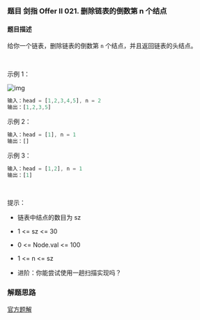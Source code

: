 ### 题目 剑指 Offer II 021. 删除链表的倒数第 n 个结点
#### 题目描述
给你一个链表，删除链表的倒数第 `n` 个结点，并且返回链表的头结点。

 

示例 1：

![img](19-1.jpeg)

```js
输入：head = [1,2,3,4,5], n = 2
输出：[1,2,3,5]
```
示例 2：

```js
输入：head = [1], n = 1
输出：[]
```
示例 3：

```js
输入：head = [1,2], n = 1
输出：[1]
```
 

提示：

- 链表中结点的数目为 sz
- 1 <= sz <= 30
- 0 <= Node.val <= 100
- 1 <= n <= sz
 

- 进阶：你能尝试使用一趟扫描实现吗？

### 解题思路
[官方题解](https://leetcode-cn.com/problems/remove-nth-node-from-end-of-list/solution/shan-chu-lian-biao-de-dao-shu-di-nge-jie-dian-b-61/)